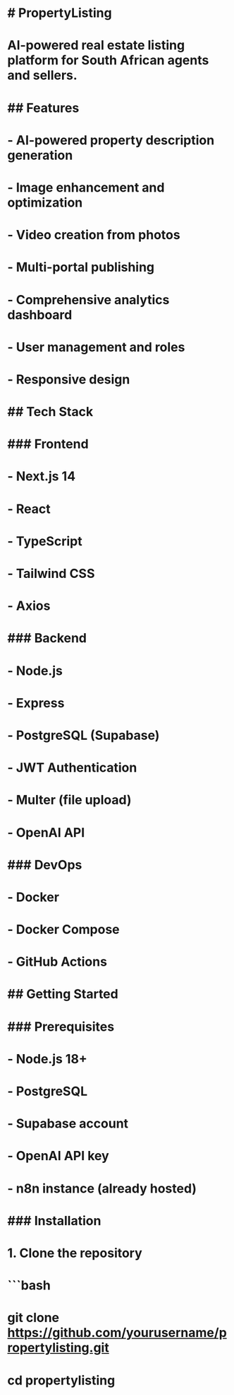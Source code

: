 # \# PropertyListing

# 

# AI-powered real estate listing platform for South African agents and sellers.

# 

# \## Features

# 

# \- AI-powered property description generation

# \- Image enhancement and optimization

# \- Video creation from photos

# \- Multi-portal publishing

# \- Comprehensive analytics dashboard

# \- User management and roles

# \- Responsive design

# 

# \## Tech Stack

# 

# \### Frontend

# \- Next.js 14

# \- React

# \- TypeScript

# \- Tailwind CSS

# \- Axios

# 

# \### Backend

# \- Node.js

# \- Express

# \- PostgreSQL (Supabase)

# \- JWT Authentication

# \- Multer (file upload)

# \- OpenAI API

# 

# \### DevOps

# \- Docker

# \- Docker Compose

# \- GitHub Actions

# 

# \## Getting Started

# 

# \### Prerequisites

# \- Node.js 18+

# \- PostgreSQL

# \- Supabase account

# \- OpenAI API key

# \- n8n instance (already hosted)

# 

# \### Installation

# 

# 1\. Clone the repository

# ```bash

# git clone https://github.com/yourusername/propertylisting.git

# cd propertylisting

